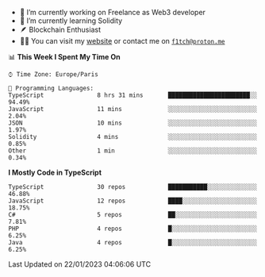 - 🔭 I’m currently working on Freelance as Web3 developer
- 🌱 I’m currently learning Solidity
- 🪶 Blockchain Enthusiast
- 👨‍💻 You can visit my [website](https://f1tch.xyz) or contact me on [`f1tch@proton.me`](mailto:f1tch@proton.me)

<!--START_SECTION:waka-->
📊 **This Week I Spent My Time On** 

```text
⌚︎ Time Zone: Europe/Paris

💬 Programming Languages: 
TypeScript               8 hrs 31 mins       ███████████████████████░░   94.49% 
JavaScript               11 mins             ░░░░░░░░░░░░░░░░░░░░░░░░░   2.04% 
JSON                     10 mins             ░░░░░░░░░░░░░░░░░░░░░░░░░   1.97% 
Solidity                 4 mins              ░░░░░░░░░░░░░░░░░░░░░░░░░   0.85% 
Other                    1 min               ░░░░░░░░░░░░░░░░░░░░░░░░░   0.34%

```

**I Mostly Code in TypeScript** 

```text
TypeScript               30 repos            ███████████░░░░░░░░░░░░░░   46.88% 
JavaScript               12 repos            ████░░░░░░░░░░░░░░░░░░░░░   18.75% 
C#                       5 repos             ██░░░░░░░░░░░░░░░░░░░░░░░   7.81% 
PHP                      4 repos             █░░░░░░░░░░░░░░░░░░░░░░░░   6.25% 
Java                     4 repos             █░░░░░░░░░░░░░░░░░░░░░░░░   6.25%

```



 Last Updated on 22/01/2023 04:06:06 UTC
<!--END_SECTION:waka-->
